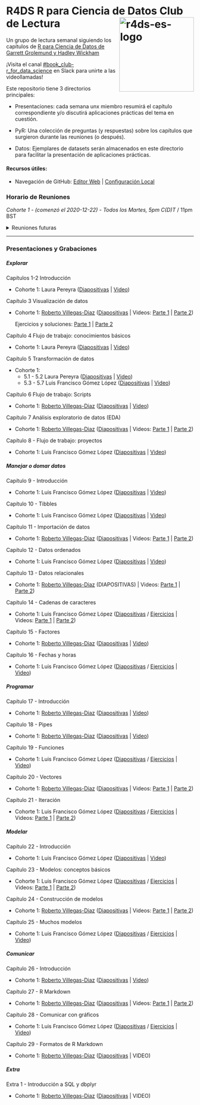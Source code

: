 # R4DS R para Ciencia de Datos Club de Lectura <img src="https://r4ds-en-espaniol.netlify.app/hex_r4ds-es.png" alt="r4ds-es-logo" align="right" height=200px />

Un grupo de lectura semanal siguiendo los capítulos de [R para Ciencia de Datos de Garrett Grolemund y Hadley Wickham](https://es.r4ds.hadley.nz/)

¡Visita el canal [#book_club-r_for_data_science](https://r4ds.io/join) en Slack para unirte a las videollamadas! 

Este repositorio tiene 3 directorios principales:

- Presentaciones: cada semana unx miembro resumirá el capítulo correspondiente y/o discutirá aplicaciones prácticas del tema en cuestión.

- PyR: Una colección de preguntas (y respuestas) sobre los capítulos que surgieron durante las reuniones (o después).

- Datos: Ejemplares de datasets serán almacenados en este directorio para facilitar la presentación de aplicaciones prácticas.


#### Recursos útiles: 
- Navegación de GitHub: [Editor Web](https://youtu.be/d41oc2OMAuI) | [Configuración Local](https://www.youtube.com/watch?v=hNUNPkoledI)

### Horario de Reuniones

*Cohorte 1 - (comenzó el 2020-12-22) - Todos los Martes, 5pm C(D)T* / 11pm BST

<details>
  <summary> Reuniones futuras </summary>

</details>
<hr>

### Presentaciones y Grabaciones

##### Explorar

Capítulos 1-2 Introducción 

- Cohorte 1: Laura Pereyra ([Diapositivas](#) | [Video](https://youtu.be/q2IquNe1mnw))

Capítulo 3 Visualización de datos

- Cohorte 1: [Roberto Villegas-Diaz](https://github.com/villegar) ([Diapositivas](https://r4ds.github.io/bookclub-r4ds_es/Presentaciones/Semana02-03/Cohorte01/Capitulo03.html) | Videos: [Parte 1](https://youtu.be/sYJlzqdEswM) | [Parte 2](https://youtu.be/pQVkVaWrklA))
  
  Ejercicios y soluciones: [Parte 1](https://r4ds.github.io/bookclub-r4ds_es/Presentaciones/Semana02-03/Cohorte01/Capitulo03-ejercicios/Capitulo03-ejercicios.html) | [Parte 2](https://r4ds.github.io/bookclub-r4ds_es/Presentaciones/Semana02-03/Cohorte01/Capitulo03-ejercicios/Capitulo03-ejercicios-parte2.html)

Capítulo 4 Flujo de trabajo: conocimientos básicos

- Cohorte 1: Laura Pereyra ([Diapositivas](#) | [Video](https://youtu.be/CMqlPZsNiqo))
  
Capítulo 5 Transformación de datos

- Cohorte 1: 
  - 5.1 - 5.2 Laura Pereyra ([Diapositivas](#) | [Video](https://youtu.be/CMqlPZsNiqo?t=540))
  - 5.3 - 5.7 Luis Francisco Gómez López ([Diapositivas](https://r4ds.github.io/bookclub-r4ds_es/Presentaciones/Semana05/Cohorte01/005_transformacion_datos.html) | [Video](https://youtu.be/N4V2NL-TTg8))
  
Capítulo 6 Flujo de trabajo: Scripts

- Cohorte 1: [Roberto Villegas-Diaz](https://github.com/villegar) ([Diapositivas](https://r4ds.github.io/bookclub-r4ds_es/Presentaciones/Semana06-07/Cohorte01/Capitulo06.html) | [Video](https://youtu.be/f1ZGqZvt0ws))

Capítulo 7 Análisis exploratorio de datos (EDA)

- Cohorte 1: [Roberto Villegas-Diaz](https://github.com/villegar) ([Diapositivas](https://r4ds.github.io/bookclub-r4ds_es/Presentaciones/Semana06-07/Cohorte01/Capitulo07.html) | Videos: [Parte 1](https://youtu.be/f1ZGqZvt0ws?t=770) | [Parte 2](https://youtu.be/xcwCoxQcPT0))
  
Capítulo 8 - Flujo de trabajo: proyectos

- Cohorte 1: Luis Francisco Gómez López ([Diapositivas](https://r4ds.github.io/bookclub-r4ds_es/Presentaciones/Semana08/Cohorte01/008_flujo_trabajo.html) | [Video](https://youtu.be/nbzX_fzu84k))

##### Manejar o domar datos
Capítulo 9 - Introducción

- Cohorte 1: Luis Francisco Gómez López ([Diapositivas](https://r4ds.github.io/bookclub-r4ds_es/Presentaciones/Semana08/Cohorte01/009_transformar_datos.html) | [Video](https://youtu.be/nbzX_fzu84k?t=690))

Capítulo 10 - Tibbles

- Cohorte 1: Luis Francisco Gómez López ([Diapositivas](https://r4ds.github.io/bookclub-r4ds_es/Presentaciones/Semana08/Cohorte01/010_tibbles.html) | [Video](https://youtu.be/nbzX_fzu84k?t=979))

Capítulo 11 - Importación de datos

- Cohorte 1: [Roberto Villegas-Diaz](https://github.com/villegar) ([Diapositivas](https://r4ds.github.io/bookclub-r4ds_es/Presentaciones/Semana09-10/Cohorte01/Capitulo11.html) | Videos: [Parte 1](https://youtu.be/d814H-wcoEc) | [Parte 2](https://youtu.be/VdAdOuvxlOU))

Capítulo 12 - Datos ordenados

- Cohorte 1: Luis Francisco Gómez López ([Diapositivas](https://r4ds.github.io/bookclub-r4ds_es/Presentaciones/Semana11/Cohorte01/012_datos_ordenados.html) | [Video](https://youtu.be/24fuHYagf9k))

Capítulo 13 - Datos relacionales

- Cohorte 1: [Roberto Villegas-Diaz](https://github.com/villegar) (DIAPOSITIVAS) | Videos: [Parte 1](https://youtu.be/Uot5PKTyRUY) | [Parte 2](https://youtu.be/H10HTCvObLI))

Capítulo 14 - Cadenas de caracteres

- Cohorte 1: Luis Francisco Gómez López ([Diapositivas](https://r4ds.github.io/bookclub-r4ds_es/Presentaciones/Semana14-15/Cohorte01/14_cadenas_caracteres.html) / [Ejercicios](https://r4ds.github.io/bookclub-r4ds_es/Presentaciones/Semana14-15/Cohorte01/014_ejercicios.R) | Videos: [Parte 1](https://youtu.be/k-zCaraJbUk) | [Parte 2](https://youtu.be/HYeX6bY3jnI))

Capítulo 15 - Factores

- Cohorte 1: [Roberto Villegas-Diaz](https://github.com/villegar) ([Diapositivas](https://r4ds.github.io/bookclub-r4ds_es/Presentaciones/Semana16/Cohorte01/Capitulo15.html) | [Video](https://www.youtube.com/watch?v=R-q6TfQO2LY))

Capítulo 16 - Fechas y horas

- Cohorte 1: Luis Francisco Gómez López ([Diapositivas](https://r4ds.github.io/bookclub-r4ds_es/Presentaciones/Semana17/Cohorte01/016_fechas_horas.html) / [Ejercicios](https://r4ds.github.io/bookclub-r4ds_es/Presentaciones/Semana17/Cohorte01/016_ejercicios.R) | [Video](https://youtu.be/-z3JB3xDjiA))

##### Programar
Capítulo 17 - Introducción

- Cohorte 1: [Roberto Villegas-Diaz](https://github.com/villegar) ([Diapositivas](https://r4ds.github.io/bookclub-r4ds_es/Presentaciones/Semana18/Cohorte01/Capitulos17-18.html) | [Video](https://youtu.be/A5YqIwWzz9o))

Capítulo 18 - Pipes

- Cohorte 1: [Roberto Villegas-Diaz](https://github.com/villegar) ([Diapositivas](https://r4ds.github.io/bookclub-r4ds_es/Presentaciones/Semana18/Cohorte01/Capitulos17-18.html#5) | [Video](https://youtu.be/A5YqIwWzz9o))

Capítulo 19 - Funciones

- Cohorte 1: Luis Francisco Gómez López ([Diapositivas](https://r4ds.github.io/bookclub-r4ds_es/Presentaciones/Semana19/Cohorte01/019_funciones.html) / [Ejercicios](https://r4ds.github.io/bookclub-r4ds_es/Presentaciones/Semana19/Cohorte01/019_ejercicios.R) | [Video](https://youtu.be/uN80eKI-jz4))

Capítulo 20 - Vectores

- Cohorte 1: [Roberto Villegas-Diaz](https://github.com/villegar) ([Diapositivas](https://r4ds.github.io/bookclub-r4ds_es/Presentaciones/Semana20-21/Cohorte01/Capitulo20.html) | Videos: [Parte 1](https://youtu.be/xVU9xTYrPlY) | [Parte 2](https://youtu.be/F8gPRacrJC0))

Capítulo 21 - Iteración

- Cohorte 1: Luis Francisco Gómez López ([Diapositivas](https://r4ds.github.io/bookclub-r4ds_es/Presentaciones/Semana22-23/Cohorte01/021_iteraciones.html) / [Ejercicios](https://r4ds.github.io/bookclub-r4ds_es/Presentaciones/Semana22-23/Cohorte01/021_ejercicios.R) | Videos: [Parte 1](https://youtu.be/wouFWqMzAyA) | [Parte 2](https://youtu.be/8VSqhkP1z-A))


##### Modelar

Capítulo 22 - Introducción

- Cohorte 1: Luis Francisco Gómez López ([Diapositivas](https://r4ds.github.io/bookclub-r4ds_es/Presentaciones/Semana24-25/Cohorte01/022_modelar_introduccion.html) | [Video](https://youtu.be/EnHoVzJJ02c))

Capítulo 23 - Modelos: conceptos básicos

- Cohorte 1: Luis Francisco Gómez López ([Diapositivas](https://r4ds.github.io/bookclub-r4ds_es/Presentaciones/Semana24-25/Cohorte01/023_modelos_conceptos_basicos.html) / [Ejercicios](https://r4ds.github.io/bookclub-r4ds_es/Presentaciones/Semana24-25/Cohorte01/023_ejercicios.R) | Videos: [Parte 1](https://youtu.be/EnHoVzJJ02c?t=312) | [Parte 2](https://youtu.be/HjFakQsuc9Y))


Capítulo 24 - Construcción de modelos

- Cohorte 1: [Roberto Villegas-Diaz](https://github.com/villegar) ([Diapositivas](https://r4ds.github.io/bookclub-r4ds_es/Presentaciones/Semana26-27/Cohorte01/Capitulo24.html) | Videos: [Parte 1](https://youtu.be/aC867JMHbOk) | [Parte 2](https://youtu.be/qEk8ioIu6o4))

Capítulo 25 - Muchos modelos

- Cohorte 1: Luis Francisco Gómez López ([Diapositivas](https://r4ds.github.io/bookclub-r4ds_es/Presentaciones/Semana28/Cohorte01/025_muchos_modelos.html) / [Ejercicios](https://r4ds.github.io/bookclub-r4ds_es/Presentaciones/Semana28/Cohorte01/025_ejercicios.R) | [Video](https://youtu.be/EUyNA1fVZto))


##### Comunicar

Capítulo 26 - Introducción

- Cohorte 1: [Roberto Villegas-Diaz](https://github.com/villegar) ([Diapositivas](https://r4ds.github.io/bookclub-r4ds_es/Presentaciones/Semana29/Cohorte01/Capitulo26.html) | [Video](https://youtu.be/dwIVJDP0IOk))

Capítulo 27 - R Markdown

- Cohorte 1: [Roberto Villegas-Diaz](https://github.com/villegar) ([Diapositivas](https://r4ds.github.io/bookclub-r4ds_es/Presentaciones/Semana29/Cohorte01/Capitulo27.html) | Videos: [Parte 1](https://youtu.be/dwIVJDP0IOk?t=216) | [Parte 2](https://youtu.be/38VZoYe3a34))

Capítulo 28 - Comunicar con gráficos

- Cohorte 1: Luis Francisco Gómez López ([Diapositivas](https://r4ds.github.io/bookclub-r4ds_es/Presentaciones/Semana31/Cohorte01/028_comunicar_con_graficos.html) / [Ejercicios](https://r4ds.github.io/bookclub-r4ds_es/Presentaciones/Semana31/Cohorte01/028_ejercicios.R) | [Video](https://youtu.be/flhbgAA8zwo))

Capítulo 29 - Formatos de R Markdown

- Cohorte 1: [Roberto Villegas-Diaz](https://github.com/villegar) ([Diapositivas](https://r4ds.github.io/bookclub-r4ds_es/Presentaciones/Semana32/Cohorte01/Capitulo29.html) | VIDEO)

##### Extra
Extra 1  - Introducción a SQL y dbplyr

- Cohorte 1: [Roberto Villegas-Diaz](https://github.com/villegar) ([Diapositivas](https://r4ds.github.io/bookclub-r4ds_es/Presentaciones/Semana33/Cohorte01/dbplyr.html) | VIDEO)

